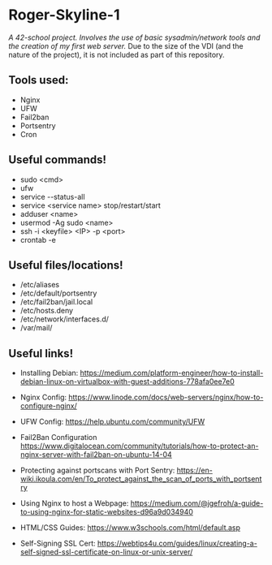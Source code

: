 # Roger-Skyline-1
*A 42-school project. Involves the use of basic sysadmin/network tools and the creation of my first web server.*
Due to the size of the VDI (and the nature of the project), it is not included as part of this repository.

## Tools used:

- Nginx 
- UFW
- Fail2ban
- Portsentry
- Cron

## Useful commands!

- sudo <cmd\>
- ufw
- service --status-all
- service <service name\> stop/restart/start
- adduser <name\>
- usermod -Ag sudo <name\>
- ssh -i <keyfile\> <IP\> -p <port\>
- crontab -e 

## Useful files/locations!

- /etc/aliases
- /etc/default/portsentry
- /etc/fail2ban/jail.local
- /etc/hosts.deny
- /etc/network/interfaces.d/
- /var/mail/

## Useful links!  

* Installing Debian:
https://medium.com/platform-engineer/how-to-install-debian-linux-on-virtualbox-with-guest-additions-778afa0ee7e0

* Nginx Config:
https://www.linode.com/docs/web-servers/nginx/how-to-configure-nginx/

* UFW Config:
https://help.ubuntu.com/community/UFW

* Fail2Ban Configuration
https://www.digitalocean.com/community/tutorials/how-to-protect-an-nginx-server-with-fail2ban-on-ubuntu-14-04

* Protecting against portscans with Port Sentry:
https://en-wiki.ikoula.com/en/To_protect_against_the_scan_of_ports_with_portsentry

* Using Nginx to host a Webpage:
https://medium.com/@jgefroh/a-guide-to-using-nginx-for-static-websites-d96a9d034940

* HTML/CSS Guides:
https://www.w3schools.com/html/default.asp

* Self-Signing SSL Cert:
https://webtips4u.com/guides/linux/creating-a-self-signed-ssl-certificate-on-linux-or-unix-server/
